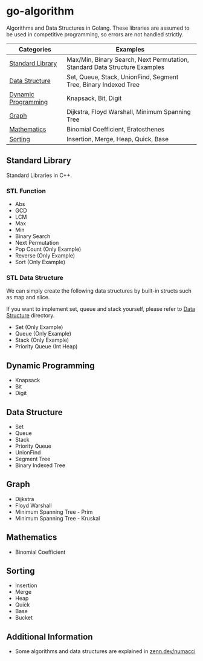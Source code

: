 # go-algorithm
Algorithms and Data Structures in Golang.
These libraries are assumed to be used in competitive programming, so errors are not handled strictly.

| Categories | Examples |
|---|---|
| [Standard Library](#stl) | Max/Min, Binary Search, Next Permutation, Standard Data Structure Examples |
| [Data Structure](#ds) | Set, Queue, Stack, UnionFind, Segment Tree, Binary Indexed Tree |
| [Dynamic Programming](#dp) | Knapsack, Bit, Digit |
| [Graph](#graph) | Dijkstra, Floyd Warshall, Minimum Spanning Tree |
| [Mathematics](#math) | Binomial Coefficient, Eratosthenes |
| [Sorting](#sort) | Insertion, Merge, Heap, Quick, Base |

<a name="stl"></a>
## Standard Library
Standard Libraries in C++.

### STL Function
* Abs
* GCD
* LCM
* Max
* Min
* Binary Search
* Next Permutation
* Pop Count (Only Example)
* Reverse (Only Example)
* Sort (Only Example)
 
### STL Data Structure
We can simply create the following data structures
by built-in structs such as map and slice.

If you want to implement set, queue and stack yourself,
please refer to [Data Structure](#ds) directory.

* Set (Only Example)
* Queue (Only Example)
* Stack (Only Example)
* Priority Queue (Int Heap)

<a name="dp"></a>
## Dynamic Programming

* Knapsack
* Bit
* Digit

<a name="ds"></a>
## Data Structure

* Set
* Queue
* Stack
* Priority Queue
* UnionFind
* Segment Tree
* Binary Indexed Tree

<a name="graph"></a>
## Graph

* Dijkstra
* Floyd Warshall
* Minimum Spanning Tree - Prim
* Minimum Spanning Tree - Kruskal

<a name="math"></a>
## Mathematics

* Binomial Coefficient

<a name="sort"></a>
## Sorting

* Insertion
* Merge
* Heap
* Quick
* Base
* Bucket

## Additional Information

* Some algorithms and data structures are explained in [zenn.dev/numacci](https://zenn.dev/numacci)

